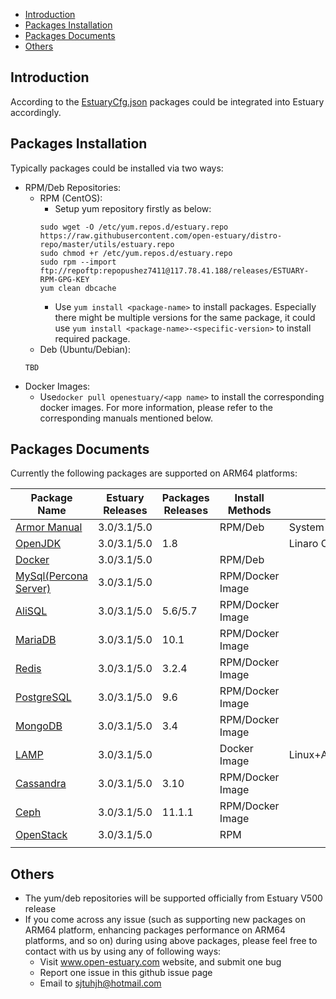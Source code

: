 * [Introduction](#1)
* [Packages Installation](#2)
* [Packages Documents](#3)
* [Others](#4)


<h2 id="1">Introduction</h2>

According to the [EstuaryCfg.json](https://github.com/open-estuary/estuary/blob/master/estuarycfg.json) 
packages could be integrated into Estuary accordingly. 

<h2 id="2">Packages Installation</h2>

Typically packages could be installed via two ways:
- RPM/Deb Repositories:
  - RPM (CentOS): 
    - Setup yum repository firstly as below:
    ```
    sudo wget -O /etc/yum.repos.d/estuary.repo https://raw.githubusercontent.com/open-estuary/distro-repo/master/utils/estuary.repo
    sudo chmod +r /etc/yum.repos.d/estuary.repo
    sudo rpm --import ftp://repoftp:repopushez7411@117.78.41.188/releases/ESTUARY-RPM-GPG-KEY
    yum clean dbcache
    ```
    - Use `yum install <package-name>` to install packages. Especially there might be multiple versions for the same package, it could use `yum install <package-name>-<specific-version>` to install required package. 
  - Deb (Ubuntu/Debian):
   ```
   TBD
    ```
- Docker Images:
  - Use`docker pull openestuary/<app name>` to install the corresponding docker images. For more information, please refer to the corresponding manuals mentioned below. 

<h2 id="3">Packages Documents</h2>
Currently the following packages are supported on ARM64 platforms:

|Package Name|Estuary Releases|Packages Releases|Install Methods|Notes|
|--|--|--|--|--|
|[Armor Manual](https://github.com/open-estuary/estuary/blob/master/doc/Armor_Manual.4All.md) | 3.0/3.1/5.0| |RPM/Deb| System tools such as perf |
|[OpenJDK](https://github.com/open-estuary/packages/blob/master/openjdk/OpenJdk_Manual.md) | 3.0/3.1/5.0 |1.8 ||Linaro OpenJDK|
|[Docker](https://github.com/open-estuary/estuary/blob/master/doc/Introduction_for_Docker.md)|3.0/3.1/5.0|  |RPM/Deb||Docker tool|
|[MySql(Percona Server)](https://github.com/open-estuary/packages/blob/master/docker_apps/mysql/MySql_Manual.md)|3.0/3.1/5.0|  |RPM/Docker Image||
|[AliSQL](https://github.com/open-estuary/packages/blob/master/docker_apps/alisql/AliSQL_Manual.md)|3.0/3.1/5.0|5.6/5.7|RPM/Docker Image||
|[MariaDB](https://github.com/open-estuary/packages/blob/master/docker_apps/mariadb/MariaDB_Manual.md)|3.0/3.1/5.0|10.1|RPM/Docker Image||
|[Redis](https://github.com/open-estuary/packages/blob/master/docker_apps/redis/Redis_Manual.md)|3.0/3.1/5.0|3.2.4|RPM/Docker Image||
|[PostgreSQL](https://github.com/open-estuary/packages/blob/master/docker_apps/postgresql/PostgreSQL_Manual.md)|3.0/3.1/5.0|9.6|RPM/Docker Image||
|[MongoDB](https://github.com/open-estuary/packages/blob/master/docker_apps/mongodb/MongoDB_Manual.md)|3.0/3.1/5.0|3.4|RPM/Docker Image||
|[LAMP](https://github.com/open-estuary/packages/blob/master/docker_apps/lamp/LAMP_Manual.md)|3.0/3.1/5.0||Docker Image|Linux+Apache+MySQL+PHP|
|[Cassandra](https://github.com/open-estuary/packages/blob/master/docker_apps/cassandra/Cassandra_Manual.md)|3.0/3.1/5.0|3.10|RPM/Docker Image||
|[Ceph](https://github.com/open-estuary/packages/blob/master/docker_apps/ceph/Ceph_Manual.md)|3.0/3.1/5.0|11.1.1|RPM/Docker Image||
|[OpenStack](https://github.com/open-estuary/packages/blob/master/openstack/doc/OpenStack_Manual.md)|3.0/3.1/5.0|  |RPM||
||||  
       
<h2 id="4">Others</h2>

- The yum/deb repositories will be supported officially from Estuary V500 release
- If you come across any issue (such as supporting new packages on ARM64 platform, enhancing packages performance on ARM64 platforms, and so on) during using above packages, please feel free to contact with us by using any of following ways:
  - Visit www.open-estuary.com website, and submit one bug
  - Report one issue in this github issue page
  - Email to sjtuhjh@hotmail.com
